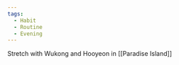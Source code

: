 ```yaml
---
tags:
  - Habit
  - Routine
  - Evening
---
```

Stretch with Wukong and Hooyeon in [[Paradise Island]]